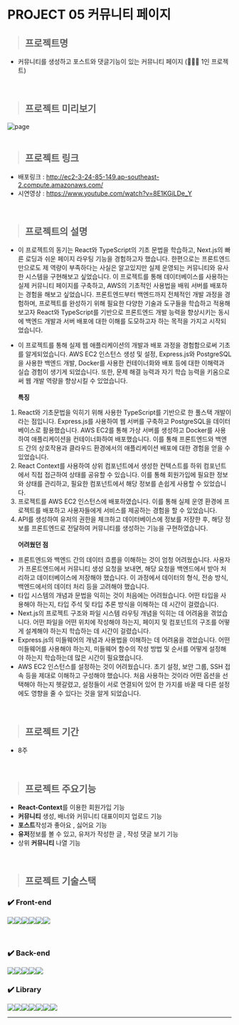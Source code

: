# PROJECT 05 커뮤니티 페이지

> ## **프로젝트명**

- 커뮤니티를 생성하고 포스트와 댓글기능이 있는 커뮤니티 페이지 (👨🏻‍💻 1인 프로젝트)

<br/>

> ## **프로젝트 미리보기**

<img src="https://github.com/NuyHesHUB/project01_suwon/assets/115362203/75f35e13-8323-40f9-b610-bfc169902ab9" alt="page"/>

<br/>
<br/>

> ## **프로젝트 링크**
 
- 배포링크 : <http://ec2-3-24-85-149.ap-southeast-2.compute.amazonaws.com/>
- 시연영상 : <https://www.youtube.com/watch?v=8E1KGiLDe_Y>

<br/>

> ## **프로젝트의 설명**

- 이 프로젝트의 동기는 React와 TypeScript의 기초 문법을 학습하고, Next.js의 빠른 로딩과 쉬운 페이지 라우팅 기능을 경험하고자 했습니다. 한편으로는 프론트엔드만으로도 제 역량이 부족하다는 사실은 알고있지만 실제 운영되는 커뮤니티와 유사한 시스템을 구현해보고 싶었습니다. 이 프로젝트를 통해 데이터베이스를 사용하는 실제 커뮤니티 페이지를 구축하고, AWS의 기초적인 사용법을 배워 서버를 배포하는 경험을 해보고 싶었습니다. 프론트엔드부터 백엔드까지 전체적인 개발 과정을 경험하며, 프로젝트를 완성하기 위해 필요한 다양한 기술과 도구들을 학습하고 적용해보고자 React와 TypeScript를 기반으로 프론트엔드 개발 능력을 향상시키는 동시에 백엔드 개발과 서버 배포에 대한 이해를 도모하고자 하는 목적을 가지고 시작되었습니다.

- 이 프로젝트를 통해 실제 웹 애플리케이션의 개발과 배포 과정을 경험함으로써 기초를 알게되었습니다. AWS EC2 인스턴스 생성 및 설정, Express.js와 PostgreSQL을 사용한 백엔드 개발, Docker를 사용한 컨테이너화와 배포 등에 대한 이해력과 실습 경험이 생기게 되었습니다. 또한, 문제 해결 능력과 자기 학습 능력을 키움으로써 웹 개발 역량을 향상시킬 수 있었습니다.<br/><br/>
**특징** <br/>
1) React와 기초문법을 익히기 위해 사용한 TypeScript를 기반으로 한 풀스택 개발이라는 점입니다. Express.js를 사용하여 웹 서버를 구축하고 PostgreSQL을 데이터베이스로 활용했습니다. AWS EC2를 통해 가상 서버를 생성하고 Docker를 사용하여 애플리케이션을 컨테이너화하여 배포했습니다. 이를 통해 프론트엔드와 백엔드 간의 상호작용과 클라우드 환경에서의 애플리케이션 배포에 대한 경험을 얻을 수 있었습니다. <br/>
2) React Context를 사용하여 상위 컴포넌트에서 생성한 컨텍스트를 하위 컴포넌트에서 직접 접근하여 상태를 공유할 수 있습니다. 이를 통해 회원가입에 필요한 정보와 상태를 관리하고, 필요한 컴포넌트에서 해당 정보를 손쉽게 사용할 수 있었습니다.<br/>
3) 프로젝트를 AWS EC2 인스턴스에 배포하였습니다. 이를 통해 실제 운영 환경에 프로젝트를 배포하고 사용자들에게 서비스를 제공하는 경험을 할 수 있었습니다.<br/>
4) API를 생성하여 유저의 권한을 체크하고 데이터베이스에 정보를 저장한 후, 해당 정보를 프론트엔드로 전달하여 커뮤니티를 생성하는 기능을 구현하였습니다.<br/><br/>
**어려웠던 점** <br/>
- 프론트엔드와 백엔드 간의 데이터 흐름을 이해하는 것이 엄청 어려웠습니다. 사용자가 프론트엔드에서 커뮤니티 생성 요청을 보내면, 해당 요청을 백엔드에서 받아 처리하고 데이터베이스에 저장해야 했습니다. 이 과정에서 데이터의 형식, 전송 방식, 백엔드에서의 데이터 처리 등을 고려해야 했습니다.
- 타입 시스템의 개념과 문법을 익히는 것이 처음에는 어려웠습니다. 어떤 타입을 사용해야 하는지, 타입 주석 및 타입 추론 방식을 이해하는 데 시간이 걸렸습니다.
- Next.js의 프로젝트 구조와 파일 시스템 라우팅 개념을 익히는 데 어려움을 겪었습니다. 어떤 파일을 어떤 위치에 작성해야 하는지, 페이지 및 컴포넌트의 구조를 어떻게 설계해야 하는지 학습하는 데 시간이 걸렸습니다.
- Express.js의 미들웨어의 개념과 사용법을 이해하는 데 어려움을 겪었습니다. 어떤 미들웨어를 사용해야 하는지, 미들웨어 함수의 작성 방법 및 순서를 어떻게 설정해야 하는지 학습하는데 많은 시간이 필요했습니다.
- AWS EC2 인스턴스를 설정하는 것이 어려웠습니다. 초기 설정, 보안 그룹, SSH 접속 등을 제대로 이해하고 구성해야 했습니다. 처음 사용하는 것이라 어떤 옵션을 선택해야 하는지 헷갈렸고, 설정들이 서로 연결되어 있어 한 가지를 바꿀 때 다른 설정에도 영향을 줄 수 있다는 것을 알게 되었습니다.
<br/>

> ## **프로젝트 기간**

- 8주

<br/>

> ## **프로젝트 주요기능**

- <strong>React-Context</strong>를 이용한 회원가입 기능
- <strong>커뮤니티</strong> 생성, 배너와 커뮤니티 대표이미지 업로드 기능
- <strong>포스트</strong>작성과 좋아요 , 싫어요 기능
- <strong>유저</strong>정보를 볼 수 있고, 유저가 작성한 글 , 작성 댓글 보기 기능
- 상위 <strong>커뮤니티</strong> 나열 기능

<br/>

> ## **프로젝트 기술스택**

### ✔️ Front-end

<img src="https://img.shields.io/badge/html5-E34F26?style=for-the-badge&logo=html5&logoColor=white"><img src="https://img.shields.io/badge/css-1572B6?style=for-the-badge&logo=css3&logoColor=white"><img src="https://img.shields.io/badge/tailwind-06B6D4?style=for-the-badge&logo=tailwindcss&logoColor=white"><img src="https://img.shields.io/badge/typescript-3178C6?style=for-the-badge&logo=typescript&logoColor=white"><img src="https://img.shields.io/badge/react-61DAFB?style=for-the-badge&logo=react&logoColor=black"><img src="https://img.shields.io/badge/next.js-000000?style=for-the-badge&logo=nextdotjs&logoColor=white">

<br/>

### ✔️ Back-end

<img src="https://img.shields.io/badge/express.js-000000?style=for-the-badge&logo=express&logoColor=white"><img src="https://img.shields.io/badge/postgresql-4169E1?style=for-the-badge&logo=postgresql&logoColor=white"><img src="https://img.shields.io/badge/docker-2496ED?style=for-the-badge&logo=docker&logoColor=white"><img src="https://img.shields.io/badge/aws-232F3E?style=for-the-badge&logo=amazonaws&logoColor=white"><img src="https://img.shields.io/badge/pm2-2B037A?style=for-the-badge&logo=pm2&logoColor=white">


### ✔️ Library
<img src="https://img.shields.io/badge/react_router_dom-CA4245?style=for-the-badge&logo=reactrouter&logoColor=white"><img src="https://img.shields.io/badge/axios-5A29E4?style=for-the-badge&logo=axios&logoColor=white"><img src="https://img.shields.io/badge/typeORM-black?style=for-the-badge&logo=0&logoColor=white"><img src="https://img.shields.io/badge/class_names-gray?style=for-the-badge&logo=0&logoColor=white"><img src="https://img.shields.io/badge/day.js-black?style=for-the-badge&logo=0&logoColor=white"><img src="https://img.shields.io/badge/react_icons-gray?style=for-the-badge&logo=0&logoColor=white"><img src="https://img.shields.io/badge/sharp-black?style=for-the-badge&logo=0&logoColor=white">

<hr/>


